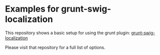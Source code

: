 # Examples for grunt-swig-localization

This repository shows a basic setup for using the grunt plugin: [grunt-swig-localization](https://github.com/kengoldfarb/grunt-swig-localization)

Please visit that repository for a full list of options.
